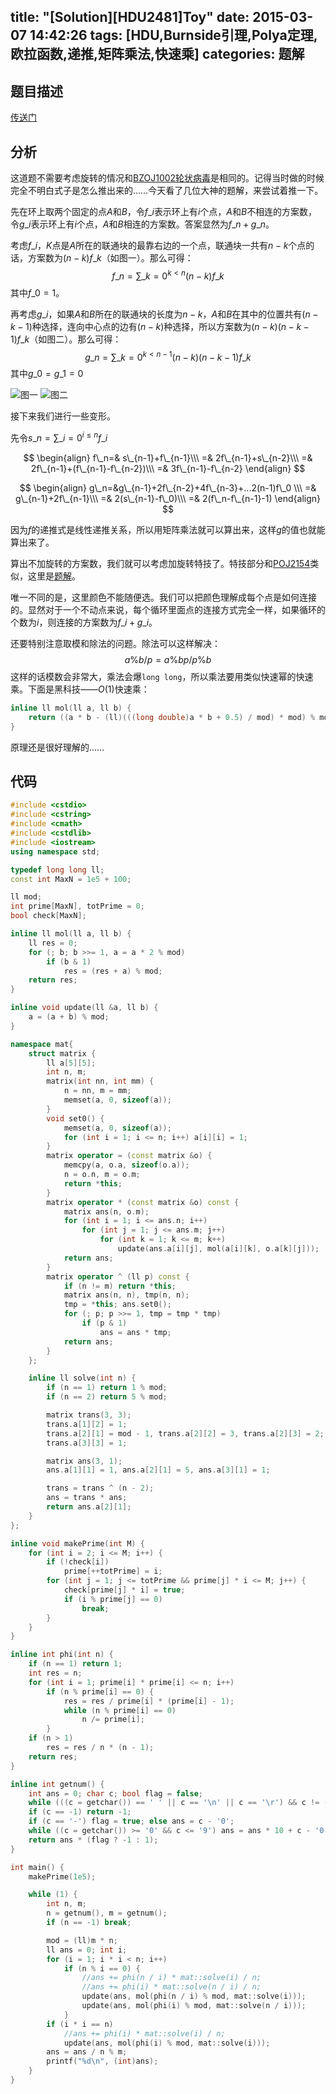 title: "[Solution][HDU2481]Toy"
date: 2015-03-07 14:42:26
tags: [HDU,Burnside引理,Polya定理,欧拉函数,递推,矩阵乘法,快速乘]
categories: 题解
---
## 题目描述
[传送门](http://acm.hdu.edu.cn/showproblem.php?pid=2481)

## 分析
这道题不需要考虑旋转的情况和[BZOJ1002轮状病毒](http://www.lydsy.com/JudgeOnline/problem.php?id=1002)是相同的。记得当时做的时候完全不明白式子是怎么推出来的……今天看了几位大神的题解，来尝试着推一下。

先在环上取两个固定的点$A$和$B$，令$f\_i$表示环上有$i$个点，$A$和$B$不相连的方案数，令$g\_i$表示环上有$i$个点，$A$和$B$相连的方案数。答案显然为$f\_n+g\_n$。

考虑$f\_i$，$K$点是$A$所在的联通块的最靠右边的一个点，联通块一共有$n-k$个点的话，方案数为$(n-k)f\_k$（如图一）。那么可得：
$$ f\_n=\sum\_{k=0}^{k< n}(n-k)f\_k $$
其中$f\_0=1$。

再考虑$g\_i$，如果$A$和$B$所在的联通块的长度为$n-k$，$A$和$B$在其中的位置共有$(n-k-1)$种选择，连向中心点的边有$(n-k)$种选择，所以方案数为$(n-k)(n-k-1)f\_k$（如图二）。那么可得：
$$ g\_n=\sum\_{k=0}^{k<n-1}(n-k)(n-k-1)f\_k $$
其中$g\_0=g\_1=0$

![图一](/img/hdu2481/a.jpg)
![图二](/img/hdu2481/b.jpg)

接下来我们进行一些变形。

先令$s\_n=\sum\_{i=0}^{i\leq n}f\_i$

$$
\begin{align}
f\_n=& s\_{n-1}+f\_{n-1}\\\
=& 2f\_{n-1}+s\_{n-2}\\\
=& 2f\_{n-1}+(f\_{n-1}-f\_{n-2})\\\
=& 3f\_{n-1}-f\_{n-2}
\end{align}
$$

$$
\begin{align}
g\_n=&g\_{n-1}+2f\_{n-2}+4f\_{n-3}+...2(n-1)f\_0 \\\
=& g\_{n-1}+2f\_{n-1}\\\
=& 2(s\_{n-1}-f\_0)\\\
=& 2(f\_n-f\_{n-1}-1)
\end{align}
$$

因为$f$的递推式是线性递推关系，所以用矩阵乘法就可以算出来，这样$g$的值也就能算出来了。

算出不加旋转的方案数，我们就可以考虑加旋转特技了。特技部分和[POJ2154](http://poj.org/problem?id=2154)类似，这里是[题解](http://gaotianyu1350.gitcafe.io/2015/03/07/POJ2154-Color/)。

唯一不同的是，这里颜色不能随便选。我们可以把颜色理解成每个点是如何连接的。显然对于一个不动点来说，每个循环里面点的连接方式完全一样，如果循环的个数为$i$，则连接的方案数为$f\_i+g\_i$。

还要特别注意取模和除法的问题。除法可以这样解决：
$$ a \% b / p = a \% bp / p \% b $$
这样的话模数会非常大，乘法会爆`long long`，所以乘法要用类似快速幂的快速乘。下面是黑科技——$O(1)$快速乘：
```c++  
inline ll mol(ll a, ll b) {
    return ((a * b - (ll)(((long double)a * b + 0.5) / mod) * mod) % mod + mod) % mod;
}
```
原理还是很好理解的……

<!--more-->
## 代码
```c++
#include <cstdio>
#include <cstring>
#include <cmath>
#include <cstdlib>
#include <iostream>
using namespace std;

typedef long long ll;
const int MaxN = 1e5 + 100;

ll mod;
int prime[MaxN], totPrime = 0;
bool check[MaxN];

inline ll mol(ll a, ll b) {
    ll res = 0;
    for (; b; b >>= 1, a = a * 2 % mod)
        if (b & 1)
            res = (res + a) % mod;
    return res;
}

inline void update(ll &a, ll b) {
    a = (a + b) % mod;
}

namespace mat{
    struct matrix {
        ll a[5][5];
        int n, m;
        matrix(int nn, int mm) {
            n = nn, m = mm;
            memset(a, 0, sizeof(a));
        }
        void set0() {
            memset(a, 0, sizeof(a));
            for (int i = 1; i <= n; i++) a[i][i] = 1;
        }
        matrix operator = (const matrix &o) {
            memcpy(a, o.a, sizeof(o.a));
            n = o.n, m = o.m;
            return *this;
        }
        matrix operator * (const matrix &o) const {
            matrix ans(n, o.m);
            for (int i = 1; i <= ans.n; i++)
                for (int j = 1; j <= ans.m; j++)
                    for (int k = 1; k <= m; k++)
                        update(ans.a[i][j], mol(a[i][k], o.a[k][j]));
            return ans;
        }
        matrix operator ^ (ll p) const {
            if (n != m) return *this;
            matrix ans(n, n), tmp(n, n);
            tmp = *this; ans.set0();
            for (; p; p >>= 1, tmp = tmp * tmp)
                if (p & 1)
                    ans = ans * tmp;
            return ans;
        }
    };

    inline ll solve(int n) {
        if (n == 1) return 1 % mod;
        if (n == 2) return 5 % mod;

        matrix trans(3, 3);
        trans.a[1][2] = 1;
        trans.a[2][1] = mod - 1, trans.a[2][2] = 3, trans.a[2][3] = 2;
        trans.a[3][3] = 1;

        matrix ans(3, 1);
        ans.a[1][1] = 1, ans.a[2][1] = 5, ans.a[3][1] = 1;

        trans = trans ^ (n - 2);
        ans = trans * ans;
        return ans.a[2][1];
    }
};

inline void makePrime(int M) {
    for (int i = 2; i <= M; i++) {
        if (!check[i])
            prime[++totPrime] = i;
        for (int j = 1; j <= totPrime && prime[j] * i <= M; j++) {
            check[prime[j] * i] = true;
            if (i % prime[j] == 0)
                break;
        }
    }
}

inline int phi(int n) {
    if (n == 1) return 1;
    int res = n;
    for (int i = 1; prime[i] * prime[i] <= n; i++)
        if (n % prime[i] == 0) {
            res = res / prime[i] * (prime[i] - 1);
            while (n % prime[i] == 0)
                n /= prime[i];
        }
    if (n > 1)
        res = res / n * (n - 1);
    return res;
}

inline int getnum() {
    int ans = 0; char c; bool flag = false;
    while (((c = getchar()) == ' ' || c == '\n' || c == '\r') && c != -1);
    if (c == -1) return -1;
    if (c == '-') flag = true; else ans = c - '0';
    while ((c = getchar()) >= '0' && c <= '9') ans = ans * 10 + c - '0';
    return ans * (flag ? -1 : 1);
}

int main() {
    makePrime(1e5);

    while (1) {
        int n, m;
        n = getnum(), m = getnum();
        if (n == -1) break;

        mod = (ll)m * n;
        ll ans = 0; int i;
        for (i = 1; i * i < n; i++)
            if (n % i == 0) {
                //ans += phi(n / i) * mat::solve(i) / n;
                //ans += phi(i) * mat::solve(n / i) / n;
                update(ans, mol(phi(n / i) % mod, mat::solve(i)));
                update(ans, mol(phi(i) % mod, mat::solve(n / i)));
            }
        if (i * i == n)
            //ans += phi(i) * mat::solve(i) / n;
            update(ans, mol(phi(i) % mod, mat::solve(i)));
        ans = ans / n % m;
        printf("%d\n", (int)ans);
    }
}
```